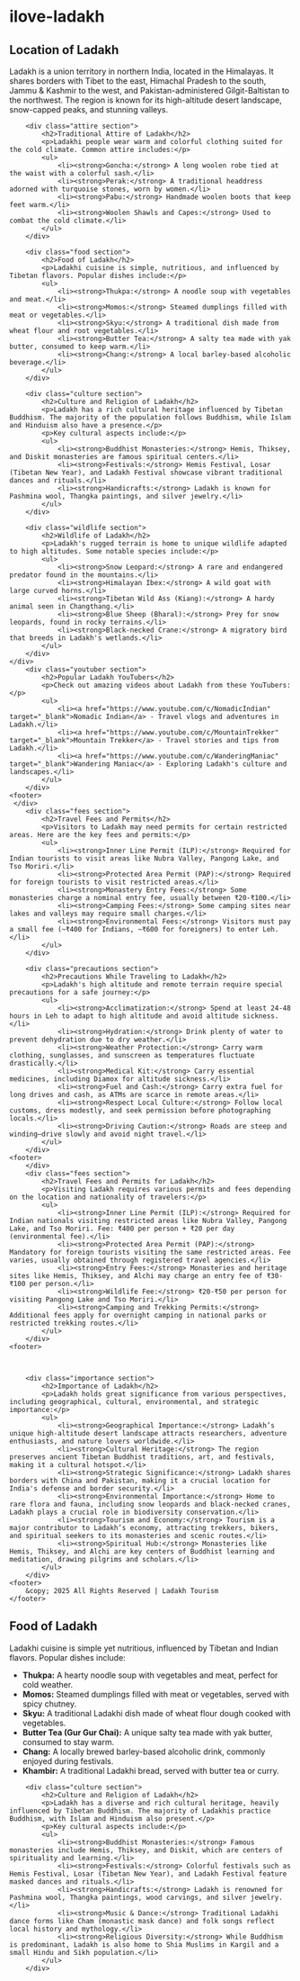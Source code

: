 # ilove-ladakh
</div>
        <div class="location section">
            <h2>Location of Ladakh</h2>
            <p>Ladakh is a union territory in northern India, located in the Himalayas. It shares borders with Tibet to the east, Himachal Pradesh to the south, Jammu & Kashmir to the west, and Pakistan-administered Gilgit-Baltistan to the northwest. The region is known for its high-altitude desert landscape, snow-capped peaks, and stunning valleys.</p>
        </div>
        
        <div class="attire section">
            <h2>Traditional Attire of Ladakh</h2>
            <p>Ladakhi people wear warm and colorful clothing suited for the cold climate. Common attire includes:</p>
            <ul>
                <li><strong>Goncha:</strong> A long woolen robe tied at the waist with a colorful sash.</li>
                <li><strong>Perak:</strong> A traditional headdress adorned with turquoise stones, worn by women.</li>
                <li><strong>Pabu:</strong> Handmade woolen boots that keep feet warm.</li>
                <li><strong>Woolen Shawls and Capes:</strong> Used to combat the cold climate.</li>
            </ul>
        </div>
        
        <div class="food section">
            <h2>Food of Ladakh</h2>
            <p>Ladakhi cuisine is simple, nutritious, and influenced by Tibetan flavors. Popular dishes include:</p>
            <ul>
                <li><strong>Thukpa:</strong> A noodle soup with vegetables and meat.</li>
                <li><strong>Momos:</strong> Steamed dumplings filled with meat or vegetables.</li>
                <li><strong>Skyu:</strong> A traditional dish made from wheat flour and root vegetables.</li>
                <li><strong>Butter Tea:</strong> A salty tea made with yak butter, consumed to keep warm.</li>
                <li><strong>Chang:</strong> A local barley-based alcoholic beverage.</li>
            </ul>
        </div>
        
        <div class="culture section">
            <h2>Culture and Religion of Ladakh</h2>
            <p>Ladakh has a rich cultural heritage influenced by Tibetan Buddhism. The majority of the population follows Buddhism, while Islam and Hinduism also have a presence.</p>
            <p>Key cultural aspects include:</p>
            <ul>
                <li><strong>Buddhist Monasteries:</strong> Hemis, Thiksey, and Diskit monasteries are famous spiritual centers.</li>
                <li><strong>Festivals:</strong> Hemis Festival, Losar (Tibetan New Year), and Ladakh Festival showcase vibrant traditional dances and rituals.</li>
                <li><strong>Handicrafts:</strong> Ladakh is known for Pashmina wool, Thangka paintings, and silver jewelry.</li>
            </ul>
        </div>
        
        <div class="wildlife section">
            <h2>Wildlife of Ladakh</h2>
            <p>Ladakh's rugged terrain is home to unique wildlife adapted to high altitudes. Some notable species include:</p>
            <ul>
                <li><strong>Snow Leopard:</strong> A rare and endangered predator found in the mountains.</li>
                <li><strong>Himalayan Ibex:</strong> A wild goat with large curved horns.</li>
                <li><strong>Tibetan Wild Ass (Kiang):</strong> A hardy animal seen in Changthang.</li>
                <li><strong>Blue Sheep (Bharal):</strong> Prey for snow leopards, found in rocky terrains.</li>
                <li><strong>Black-necked Crane:</strong> A migratory bird that breeds in Ladakh's wetlands.</li>
            </ul>
        </div>
    </div>
        <div class="youtuber section">
            <h2>Popular Ladakh YouTubers</h2>
            <p>Check out amazing videos about Ladakh from these YouTubers:</p>
            <ul>
                <li><a href="https://www.youtube.com/c/NomadicIndian" target="_blank">Nomadic Indian</a> - Travel vlogs and adventures in Ladakh.</li>
                <li><a href="https://www.youtube.com/c/MountainTrekker" target="_blank">Mountain Trekker</a> - Travel stories and tips from Ladakh.</li>
                <li><a href="https://www.youtube.com/c/WanderingManiac" target="_blank">Wandering Maniac</a> - Exploring Ladakh's culture and landscapes.</li>
            </ul>
        </div>
    <footer>
     </div>
        <div class="fees section">
            <h2>Travel Fees and Permits</h2>
            <p>Visitors to Ladakh may need permits for certain restricted areas. Here are the key fees and permits:</p>
            <ul>
                <li><strong>Inner Line Permit (ILP):</strong> Required for Indian tourists to visit areas like Nubra Valley, Pangong Lake, and Tso Moriri.</li>
                <li><strong>Protected Area Permit (PAP):</strong> Required for foreign tourists to visit restricted areas.</li>
                <li><strong>Monastery Entry Fees:</strong> Some monasteries charge a nominal entry fee, usually between ₹20-₹100.</li>
                <li><strong>Camping Fees:</strong> Some camping sites near lakes and valleys may require small charges.</li>
                <li><strong>Environmental Fees:</strong> Visitors must pay a small fee (~₹400 for Indians, ~₹600 for foreigners) to enter Leh.</li>
            </ul>
        </div>
        
        <div class="precautions section">
            <h2>Precautions While Traveling to Ladakh</h2>
            <p>Ladakh's high altitude and remote terrain require special precautions for a safe journey:</p>
            <ul>
                <li><strong>Acclimatization:</strong> Spend at least 24-48 hours in Leh to adapt to high altitude and avoid altitude sickness.</li>
                <li><strong>Hydration:</strong> Drink plenty of water to prevent dehydration due to dry weather.</li>
                <li><strong>Weather Protection:</strong> Carry warm clothing, sunglasses, and sunscreen as temperatures fluctuate drastically.</li>
                <li><strong>Medical Kit:</strong> Carry essential medicines, including Diamox for altitude sickness.</li>
                <li><strong>Fuel and Cash:</strong> Carry extra fuel for long drives and cash, as ATMs are scarce in remote areas.</li>
                <li><strong>Respect Local Culture:</strong> Follow local customs, dress modestly, and seek permission before photographing locals.</li>
                <li><strong>Driving Caution:</strong> Roads are steep and winding—drive slowly and avoid night travel.</li>
            </ul>
        </div>
    <footer>
        </div>
        <div class="fees section">
            <h2>Travel Fees and Permits for Ladakh</h2>
            <p>Visiting Ladakh requires various permits and fees depending on the location and nationality of travelers:</p>
            <ul>
                <li><strong>Inner Line Permit (ILP):</strong> Required for Indian nationals visiting restricted areas like Nubra Valley, Pangong Lake, and Tso Moriri. Fee: ₹400 per person + ₹20 per day (environmental fee).</li>
                <li><strong>Protected Area Permit (PAP):</strong> Mandatory for foreign tourists visiting the same restricted areas. Fee varies, usually obtained through registered travel agencies.</li>
                <li><strong>Entry Fees:</strong> Monasteries and heritage sites like Hemis, Thiksey, and Alchi may charge an entry fee of ₹30-₹100 per person.</li>
                <li><strong>Wildlife Fee:</strong> ₹20-₹50 per person for visiting Pangong Lake and Tso Moriri.</li>
                <li><strong>Camping and Trekking Permits:</strong> Additional fees apply for overnight camping in national parks or restricted trekking routes.</li>
            </ul>
        </div>
    <footer>
       
    

        <div class="importance section">
            <h2>Importance of Ladakh</h2>
            <p>Ladakh holds great significance from various perspectives, including geographical, cultural, environmental, and strategic importance:</p>
            <ul>
                <li><strong>Geographical Importance:</strong> Ladakh’s unique high-altitude desert landscape attracts researchers, adventure enthusiasts, and nature lovers worldwide.</li>
                <li><strong>Cultural Heritage:</strong> The region preserves ancient Tibetan Buddhist traditions, art, and festivals, making it a cultural hotspot.</li>
                <li><strong>Strategic Significance:</strong> Ladakh shares borders with China and Pakistan, making it a crucial location for India's defense and border security.</li>
                <li><strong>Environmental Importance:</strong> Home to rare flora and fauna, including snow leopards and black-necked cranes, Ladakh plays a crucial role in biodiversity conservation.</li>
                <li><strong>Tourism and Economy:</strong> Tourism is a major contributor to Ladakh’s economy, attracting trekkers, bikers, and spiritual seekers to its monasteries and scenic routes.</li>
                <li><strong>Spiritual Hub:</strong> Monasteries like Hemis, Thiksey, and Alchi are key centers of Buddhist learning and meditation, drawing pilgrims and scholars.</li>
            </ul>
        </div>
    <footer>
        &copy; 2025 All Rights Reserved | Ladakh Tourism
    </footer>
  <div class="food section">
            <h2>Food of Ladakh</h2>
            <p>Ladakhi cuisine is simple yet nutritious, influenced by Tibetan and Indian flavors. Popular dishes include:</p>
            <ul>
                <li><strong>Thukpa:</strong> A hearty noodle soup with vegetables and meat, perfect for cold weather.</li>
                <li><strong>Momos:</strong> Steamed dumplings filled with meat or vegetables, served with spicy chutney.</li>
                <li><strong>Skyu:</strong> A traditional Ladakhi dish made of wheat flour dough cooked with vegetables.</li>
                <li><strong>Butter Tea (Gur Gur Chai):</strong> A unique salty tea made with yak butter, consumed to stay warm.</li>
                <li><strong>Chang:</strong> A locally brewed barley-based alcoholic drink, commonly enjoyed during festivals.</li>
                <li><strong>Khambir:</strong> A traditional Ladakhi bread, served with butter tea or curry.</li>
            </ul>
        </div>
        
        <div class="culture section">
            <h2>Culture and Religion of Ladakh</h2>
            <p>Ladakh has a diverse and rich cultural heritage, heavily influenced by Tibetan Buddhism. The majority of Ladakhis practice Buddhism, with Islam and Hinduism also present.</p>
            <p>Key cultural aspects include:</p>
            <ul>
                <li><strong>Buddhist Monasteries:</strong> Famous monasteries include Hemis, Thiksey, and Diskit, which are centers of spirituality and learning.</li>
                <li><strong>Festivals:</strong> Colorful festivals such as Hemis Festival, Losar (Tibetan New Year), and Ladakh Festival feature masked dances and rituals.</li>
                <li><strong>Handicrafts:</strong> Ladakh is renowned for Pashmina wool, Thangka paintings, wood carvings, and silver jewelry.</li>
                <li><strong>Music & Dance:</strong> Traditional Ladakhi dance forms like Cham (monastic mask dance) and folk songs reflect local history and mythology.</li>
                <li><strong>Religious Diversity:</strong> While Buddhism is predominant, Ladakh is also home to Shia Muslims in Kargil and a small Hindu and Sikh population.</li>
            </ul>
        </div>

</body>
</html>

